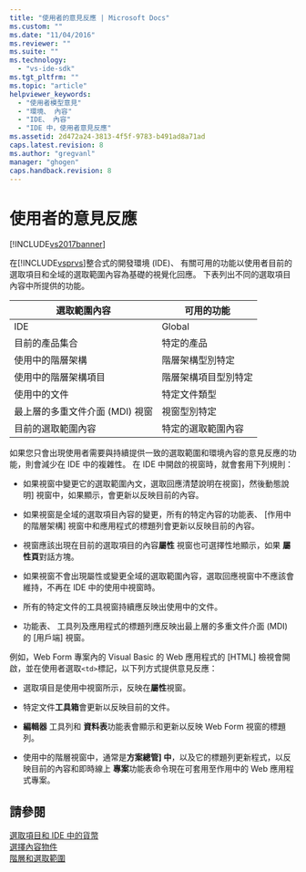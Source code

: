 ```yaml
---
title: "使用者的意見反應 | Microsoft Docs"
ms.custom: ""
ms.date: "11/04/2016"
ms.reviewer: ""
ms.suite: ""
ms.technology: 
  - "vs-ide-sdk"
ms.tgt_pltfrm: ""
ms.topic: "article"
helpviewer_keywords: 
  - "使用者模型意見"
  - "環境、 內容"
  - "IDE、 內容"
  - "IDE 中，使用者意見反應"
ms.assetid: 2d472a24-3813-4f5f-9783-b491ad8a71ad
caps.latest.revision: 8
ms.author: "gregvanl"
manager: "ghogen"
caps.handback.revision: 8
---
```

# 使用者的意見反應
[!INCLUDE[vs2017banner](../../code-quality/includes/vs2017banner.md)]

在[!INCLUDE[vsprvs](../../code-quality/includes/vsprvs_md.md)]整合式的開發環境 \(IDE\)、 有關可用的功能以使用者目前的選取項目和全域的選取範圍內容為基礎的視覺化回應。  下表列出不同的選取項目內容中所提供的功能。  
  
|選取範圍內容|可用的功能|  
|------------|-----------|  
|IDE|Global|  
|目前的產品集合|特定的產品|  
|使用中的階層架構|階層架構型別特定|  
|使用中的階層架構項目|階層架構項目型別特定|  
|使用中的文件|特定文件類型|  
|最上層的多重文件介面 \(MDI\) 視窗|視窗型別特定|  
|目前的選取範圍內容|特定的選取範圍內容|  
  
 如果您只會出現使用者需要與持續提供一致的選取範圍和環境內容的意見反應的功能，則會減少在 IDE 中的複雜性。  在 IDE 中開啟的視窗時，就會套用下列規則：  
  
-   如果視窗中變更它的選取範圍內文，選取回應清楚說明在視窗\]，然後動態說明\] 視窗中，如果顯示，會更新以反映目前的內容。  
  
-   如果視窗是全域的選取項目內容的變更，所有的特定內容的功能表、 \[作用中的階層架構\] 視窗中和應用程式的標題列會更新以反映目前的內容。  
  
-   視窗應該出現在目前的選取項目的內容**屬性** 視窗也可選擇性地顯示，如果 **屬性頁**對話方塊。  
  
-   如果視窗不會出現屬性或變更全域的選取範圍內容，選取回應視窗中不應該會維持，不再在 IDE 中的使用中視窗時。  
  
-   所有的特定文件的工具視窗持續應反映出使用中的文件。  
  
-   功能表、 工具列及應用程式的標題列應反映出最上層的多重文件介面 \(MDI\) 的 \[用戶端\] 視窗。  
  
 例如，Web Form 專案內的 Visual Basic 的 Web 應用程式的 \[HTML\] 檢視會開啟，並在使用者選取`<td>`標記，以下列方式提供意見反應：  
  
-   選取項目是使用中視窗所示，反映在**屬性**視窗。  
  
-   特定文件**工具箱**會更新以反映目前的文件。  
  
-   **編輯器** 工具列和 **資料表**功能表會顯示和更新以反映 Web Form 視窗的標題列。  
  
-   使用中的階層視窗中，通常是**方案總管\] 中**，以及它的標題列更新程式，以反映目前的內容和即時線上 **專案**功能表命令現在可套用至作用中的 Web 應用程式專案。  
  
## 請參閱  
 [選取項目和 IDE 中的貨幣](../../extensibility/internals/selection-and-currency-in-the-ide.md)   
 [選擇內容物件](../../extensibility/internals/selection-context-objects.md)   
 [階層和選取範圍](../../extensibility/internals/hierarchies-and-selection.md)